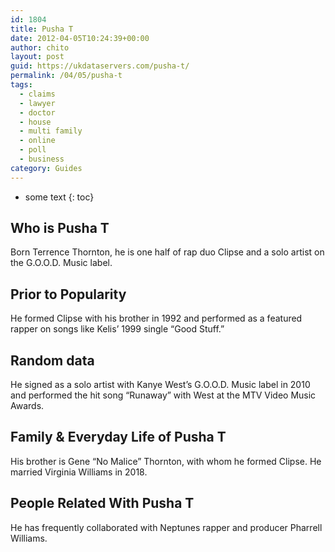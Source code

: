 ```yaml
---
id: 1804
title: Pusha T
date: 2012-04-05T10:24:39+00:00
author: chito
layout: post
guid: https://ukdataservers.com/pusha-t/
permalink: /04/05/pusha-t
tags:
  - claims
  - lawyer
  - doctor
  - house
  - multi family
  - online
  - poll
  - business
category: Guides
---
```


* some text
{: toc}
          
          
## Who is  Pusha T
                  
                  
                  
Born Terrence Thornton, he is one half of rap duo Clipse and a solo artist on the G.O.O.D. Music label.
                  
                
                
                
## Prior to Popularity 
                  
                  
                  
He formed Clipse with his brother in 1992 and performed as a featured rapper on songs like Kelis&#8217; 1999 single &#8220;Good Stuff.&#8221;
                  
                
                
                
## Random data 
                  
                  
                  
He signed as a solo artist with Kanye West&#8217;s G.O.O.D. Music label in 2010 and performed the hit song &#8220;Runaway&#8221; with West at the MTV Video Music Awards.
                  
                
                
                
## Family & Everyday Life of Pusha T
                  
                  
                  
His brother is Gene &#8220;No Malice&#8221; Thornton, with whom he formed Clipse. He married Virginia Williams in 2018. 
                  
                
                
                
## People Related With  Pusha T
                  
                  
                  
He has frequently collaborated with Neptunes rapper and producer Pharrell Williams.
                  
                
              
            
          
          
          
    
    
  
